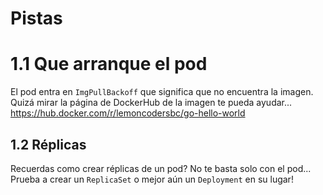 # Pistas

# 1.1 Que arranque el pod

El pod entra en `ImgPullBackoff` que significa que no encuentra la imagen. Quizá mirar la página de DockerHub de la imagen te pueda ayudar... https://hub.docker.com/r/lemoncodersbc/go-hello-world

## 1.2 Réplicas

Recuerdas como crear réplicas de un pod? No te basta solo con el pod... Prueba a crear un `ReplicaSet` o mejor aún un `Deployment` en su lugar!